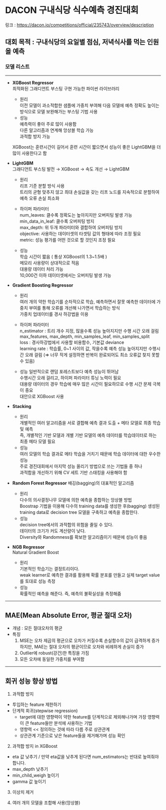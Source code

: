 # DACON 구내식당 식수예측 경진대회  
  
링크 : https://dacon.io/competitions/official/235743/overview/description  
  
## 대회 목적 : 구내식당의 요일별 점심, 저녁식사를 먹는 인원을 예측  
  
### 모델 리스트  
--- 
* **XGBoost Regressor**  
최적화된 그래디언트 부스팅 구현 가능한 파이썬 라이브러리
  
  * 원리  
  이전 모델이 과소적합한 샘플에 가중치 부여해 다음 모델에 예측 정확도 높이는 방식으로 모델 보완해가는 부스팅 기법 사용
  * 성능  
  예측력이 좋아 주로 많이 사용함  
  다른 알고리즘과 연계해 앙상블 학습 가능  
  과적합 방지 가능  
    
  XGBoost는 훈련시간이 길어서 훈련 시간이 짧으면서 성능이 좋은 LightGBM을 더 많이 사용한다고 함
  
* **LightGBM**  
그래디언트 부스팅 발전 → XGBoost → 속도 개선 → LightGBM  
  
  * 원리  
  리프 기준 분할 방식 사용  
  트리의 균형 맞추지 않고 최대 손실값을 갖는 리프 노드를 지속적으로 분할하여 예측 오류 손실 최소화  
    
  * 하이퍼 파라미터  
  num_leaves: 클수록 정확도는 높아지지만 오버피팅 발생 가능  
  min_data_in_leaf: 클수록 오버피팅 방지  
  max_depth: 위 두개 파라미터와 결합하여 오버피팅 방지  
  objective: 사용하는 데이터셋의 타겟팅 값의 형태에 따라 조정 필요  
  metric: 성능 평가를 어떤 것으로 할 것인지 조정 필요   
   
  * 성능  
  학습 시간이 짧음 ( 통상 XGBoost의 1.3~1.5배 )  
  메모리 사용량이 상대적으로 적음  
  대용량 데이터 처리 가능  
  10,000건 이하 데이터셋에서는 오버피팅 발생 가능  
  
* **Gradient Boosting Regressor**  
  
  * 원리  
  여러 개의 약한 학습기를 순차적으로 학습, 예측하면서 잘못 예측한 데이터에 가중치 부여를 통해 오류를 개선해 나가면서 학습하는 방식  
  가중치 업데이터를 경사 하강법을 이용  
  
  * 하이퍼 파라미터  
  n_estimator : 트리 개수 지정, 많을수록 성능 높아지지만 수행 시간 오래 걸림   
  max_features, max_depth, min_samples_leaf, min_samples_split   
  loss : 경사하강법에서 사용할 비용함수, 기본값 deviance    
  learning rate : 학습률, 0~1 사이의 값, 작을수록 예측 성능 높아지지만 수행시간 오래 걸림 (⇒ 너무 작게 설정하면 반복이 완료되어도 최소 오류값 찾지 못할 수 있음)  
  
   * 성능
  일반적으로 랜덤 포레스트보다 예측 성능이 뛰어남  
  수행시간 오래 걸리고, 하이퍼 파라미터 튜닝 노력이 필요  
  대용량 데이터의 경우 학습에 매우 많은 시간이 필요하므로 수행 시간 문제 극복이 중요  
  대안으로 XGBoost 사용  
  
  
* **Stacking**  

  * 원리  
  개별적인 여러 알고리즘을 서로 결합해 예측 결과 도출 + 메타 모델로 최종 학습 및 예측  
  즉, 개별적인 기반 모델과 개별 기반 모델의 예측 데이터를 학습데이터로 하는 최종 메타 모델 필요
  * 성능  
  여러 모델의 학습 결과로 메타 학습을 거치기 때문에 학습 데이터에 대한 우수한 성능  
  주로 경진대회에서 마지막 성능 올리기 방법으로 쓰는 기법들 중 하나  
  과적합을 개선하기 위해 CV 세트 기반 스태킹을 사용해야 함
  
* **Random Forest Regressor**
배깅(bagging)의 대표적인 알고리즘
  
  * 원리  
  다수의 의사결정나무 모델에 의한 예측을 종합하는 앙상블 방법  
  Boostrap 기법을 이용해 다수의 training data를 생성한 후(bagging) 생성된 training data로 decision tree 모델을 구축하고 예측을 종합한다.
  * 성능  
  decision tree에서의 과적합의 위험을 줄일 수 있다.  
  데이터의 크기가 커도 계산량이 낮다.  
  Diversity와 Randomness를 확보한 알고리즘이기 때문에 성능이 좋음
  
* **NGB Regressor**  
Natural Gradient Boost

  * 원리  
  기본적인 학습기는 결정트리이다.  
  weak learner로 예측한 결과를 활용해 확률 분포를 만들고 실제 target value를 토대로 성능 측정
  * 성능  
  확률적인 예측을 해준다. 즉, 예측의 불확실성을 측정해줌  
  

---
## MAE(Mean Absolute Error, 평균 절대 오차)  
  
* 개념 : 모든 절대오차의 평균
* 특징
  1.	MSE는 오차 제곱의 평균으로 오차가 커질수록 손실함수의 값이 급격하게 증가하지만, MAE는 절대 오차의 평균이므로 오차와 비례하게 손실이 증가
  2.	Outlier에 robust(강건)한 특징을 가짐
  3.	모든 오차에 동일한 가중치를 부여함
--- 
  
## 회귀 성능 향상 방법  
  
1.	과적합 방지  
  * 투입하는 feature 제한하기
  * 단계적 회귀(stepwise regression)
      * target에 대한 영향력이 약한 feature를 단계적으로 제외해나가며 가장 영향력이 큰 feature들만 분석에 사용하는 기법
      * 영향력 << 정의하는 것에 따라 다름 주로 상관관계
      * 상관관계 기준으로 낮은 feature들을 제거해가며 성능 확인  
 
2.	과적합 방지 in XGBoost
  * eta 값 낮추기 / 만약 eta값을 낮추게 된다면 num_estimators는 반대로 높여줘야 합니다.
  * max_depth 낮추기
  * min_child_weigh 높이기
  * gamma 값 높이기  
  
3.	이상치 제거  
  
4.	여러 개의 모델을 조합해 사용(앙상블)


